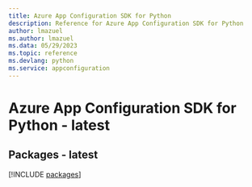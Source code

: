 ```yaml
---
title: Azure App Configuration SDK for Python
description: Reference for Azure App Configuration SDK for Python
author: lmazuel
ms.author: lmazuel
ms.data: 05/29/2023
ms.topic: reference
ms.devlang: python
ms.service: appconfiguration
---
```

# Azure App Configuration SDK for Python - latest
## Packages - latest
[!INCLUDE [packages](app-configuration-index.md)]